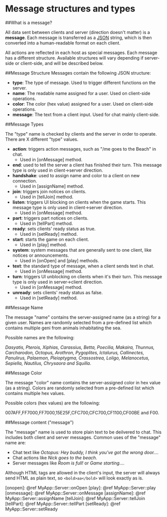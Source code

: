 Message structures and types
==============


##What is a message?

All data sent between clients and server (direction doesn't matter) is a **message**.
Each message is transferred as a [JSON] string, which is then converted into a human-readable format on each client.

All actions are reflected in each host as special messages. Each message has a different structure. Available structures will vary depending if server-side or client-side, and will be described below.


##Message Structure
Messages contain the following JSON structure:

- **type**: The type of message. Used to trigger different functions on the server.
- **name**: The readable name assigned for a user. Used on client-side operations.
- **color**: The color (hex value) assigned for a user. Used on client-side operations.
- **message**: The text from a client input. Used for chat mainly client-side.


##Message Types

The "type" name is checked by clients and the server in order to operate. There are X different "type" values.

- **action**: triggers action messages, such as "/me goes to the Beach" in chat.
	- Used in [onMessage] method.
- **end**: used to tell the server a client has finished their turn. This message type is only used in client->server direction.
- **handshake**: used to assign name and color to a client on new connection.
	- Used in [assignName] method.
- **join**: triggers join notices on clients.
	- Used in [tellJoin] method.
- **listen**: triggers UI blocking on clients when the game starts. This message type is only used in client->server direction.
	- Used in [onMessage] method.
- **part**: triggers part notices on clients.
	- Used in [tellPart] method.
- **ready**: sets clients' ready status as true.
	- Used in [setReady] method.
- **start**: starts the game on each client.
	- Used in [play] method.
- **system**: system messages that are generally sent to one client, like notices or announcements.
	- Used in [onOpen] and [play] methods.
- **text**: the standard type of message, when a client sends text in chat.
	- Used in [onMessage] method.
- **turn**: triggers UI unblocking on clients when it's their turn. This message type is only used in server->client direction.
	- Used in [onMessage] method.
- **unready**: sets clients' ready status as false.
	- Used in [setReady] method.


##Message Name

The message "name" contains the server-assigned name (as a string) for a given user. Names are randomly selected from a pre-defined list which contains multiple geni from animals inhabitating the sea.

Possible names are the following:

*Dasyatis, Pterois, Xiphias, Carassius, Betta, Poecilia, Makaira, Thunnus, Carcharodon, Octopus, Arothron, Pygoplites, Ictalurus, Callinectes, Panulirus, Palaemon, Pleioptygma, Crassostrea, Loligo, Melanocetus, Sepiella, Nautilus, Chrysaora and Squilla*.


##Message Color

The message "color" name contains the server-assigned color in hex value (as a string). Colors are randomly selected from a pre-defined list which contains multiple hex values.

Possible colors (hex values) are the following:

007AFF,FF7000,FF7000,15E25F,CFC700,CFC700,CF1100,CF00BE and F00.


##Message content ("message")

The "message" name is used to store plain text to be deilvered to chat. This includes both client and server messages. Common uses of the "message" name are:
- Chat text like *Octopus: Hey buddy, I think you've got the wrong door....*
- Chat actions like *Nick goes to the beach.*
- Server messages like *Room is full!* or *Game starting...*.

Although HTML tags are allowed in the client's input, the server will always send HTML as plain text, so `<bold>aa</bold>` will look exactly as is.

[json]: http://json.org/
[onopen]: @ref MyApp::Server::onOpen
[play]: @ref MyApp::Server::play
[onmessage]: @ref MyApp::Server::onMessage
[assignName]: @ref MyApp::Server::assignName
[tellJoin]: @ref MyApp::Server::tellJoin
[tellPart]: @ref MyApp::Server::tellPart
[setReady]: @ref MyApp::Server::setReady